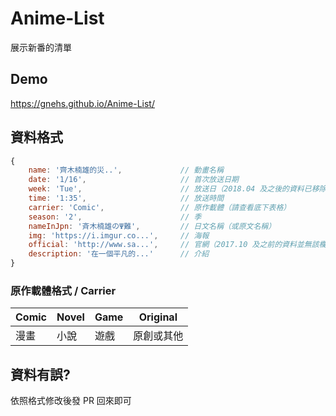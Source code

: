 # Anime-List
展示新番的清單
## Demo
https://gnehs.github.io/Anime-List/
## 資料格式
```js
{
    name: '齊木楠雄的災..',             // 動畫名稱
    date: '1/16',                     // 首次放送日期
    week: 'Tue',                      // 放送日（2018.04 及之後的資料已移除該欄位）
    time: '1:35',                     // 放送時間
    carrier: 'Comic',                 // 原作載體（請查看底下表格）
    season: '2',                      // 季
    nameInJpn: '斉木楠雄のΨ難',         // 日文名稱（或原文名稱）
    img: 'https://i.imgur.co...',     // 海報
    official: 'http://www.sa...',     // 官網（2017.10 及之前的資料並無該欄位）
    description: '在一個平凡的...'      // 介紹
}
```
### 原作載體格式 / Carrier 
| Comic | Novel | Game | Original |
| ----- | ----- | ---- | -------- |
|  漫畫  |  小說 | 遊戲  | 原創或其他 |
## 資料有誤?
依照格式修改後發 PR 回來即可
